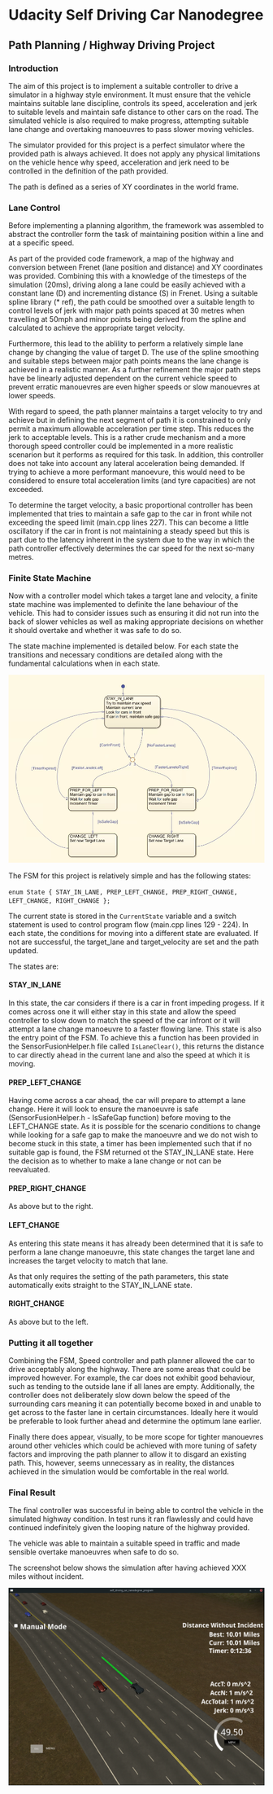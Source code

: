 # Udacity Self Driving Car Nanodegree 
## Path Planning / Highway Driving Project

[//]: # (Image References)
[image1]: ./fsm.png "Finite State Machine"
[image2]: ./screenshot.png "Success Screenshot"

### Introduction

The aim of this project is to implement a suitable controller to drive a simulator in a highway style environment. It must ensure that the vehicle maintains suitable lane discipline, controls its speed, acceleration and jerk to suitable levels and maintain safe distance to other cars on the road. The simulated vehicle is also required to make progress, attempting suitable lane change and overtaking manoeuvres to pass slower moving vehicles.

The simulator provided for this project is a perfect simulator where the provided path is always achieved. It does not apply any physical limitations on the vehicle hence why speed, acceleration and jerk need to be controlled in the definition of the path provided. 

The path is defined as a series of XY coordinates in the world frame. 

### Lane Control

Before implementing a planning algorithm, the framework was assembled to abstract the controller form the task of maintaining position within a line and at a specific speed. 

As part of the provided code framework, a map of the highway and conversion between Frenet (lane position and distance) and XY coordinates was provided. Combining this with a knowledge of the timesteps of the simulation (20ms), driving along a lane could be easily achieved with a constant lane (D) and incrementing distance (S) in Frenet. Using a suitable spline library (* ref), the path could be smoothed over a suitable length to control levels of jerk with major path points spaced at 30 metres when travelling at 50mph and minor points being derived from the spline and calculated to achieve the appropriate target velocity. 

Furthermore, this lead to the ablility to perform a relatively simple lane change by changing the value of target D. The use of the spline smoothing and suitable steps between major path points means the lane change is achieved in a realistic manner. As a further refinement the major path steps have be linearly adjusted dependent on the current vehicle speed to prevent erratic manouevres are even higher speeds or slow manouevres at lower speeds.

With regard to speed, the path planner maintains a target velocity to try and achieve but in defining the next segment of path it is constrained to only permit a maximum allowable acceleration per time step. This reduces the jerk to acceptable levels. This is a rather crude mechanism and a more thorough speed controller could be implemented in a more realistic scenarion but it performs as required for this task. In addition, this controller does not take into account any lateral acceleration being demanded. If trying to achieve a more performant manoevure, this would need to be considered to ensure total acceleration limits (and tyre capacities) are not exceeded. 

To determine the target velocity, a basic proportional controller has been implemented that tries to maintain a safe gap to the car in front while not exceeding the speed limit (main.cpp lines 227). This can become a little oscillatory if the car in front is not maintaining a steady speed but this is part due to the latency inherent in the system due to the way in which the path controller effectively determines the car speed for the next so-many metres.

### Finite State Machine

Now with a controller model which takes a target lane and velocity, a finite state machine was implemented to definite the lane behaviour of the vehicle. This had to consider issues such as ensuring it did not run into the back of slower vehicles as well as making appropriate decisions on whether it should overtake and whether it was safe to do so.

The state machine implemented is detailed below. For each state the transitions and necessary conditions are detailed along with the fundamental calculations when in each state.


![alt text][image1]


The FSM for this project is relatively simple and has the following states:

`enum State { STAY_IN_LANE, PREP_LEFT_CHANGE, PREP_RIGHT_CHANGE, LEFT_CHANGE, RIGHT_CHANGE };`

The current state is stored in the `CurrentState` variable and a switch statement is used to control program flow (main.cpp lines 129 - 224). In each state, the conditions for moving into a different state are evaluated. If not are successful, the target_lane and target_velocity are set and the path updated.

The states are:

#### STAY_IN_LANE

In this state, the car considers if there is a car in front impeding progess. If it comes across one it will either stay in this state and allow the speed controller to slow down to match the speed of the car infront or it will attempt a lane change manoeuvre to a faster flowing lane. This state is also the entry point of the FSM. To achieve this a function has been provided in the SensorFusionHelper.h file called `IsLaneClear()`, this returns the distance to car directly ahead in the current lane and also the speed at which it is moving.  

#### PREP_LEFT_CHANGE

Having come across a car ahead, the car will prepare to attempt a lane change. Here it will look to ensure the manoeuvre is safe (SensorFusionHelper.h - IsSafeGap function) before moving to the LEFT_CHANGE state. As it is possible for the scenario conditions to change while looking for a safe gap to make the manoeuvre and we do not wish to become stuck in this state, a timer has been implemented such that if no suitable gap is found, the FSM returned ot the STAY_IN_LANE state. Here the decision as to whether to make a lane change or not can be reevaluated.

#### PREP_RIGHT_CHANGE

As above but to the right.

#### LEFT_CHANGE

As entering this state means it has already been determined that it is safe to perform a lane change manoeuvre, this state changes the target lane and increases the target velocity to match that lane.

As that only requires the setting of the path parameters, this state automatically exits straight to the STAY_IN_LANE state.

#### RIGHT_CHANGE

As above but to the left.

### Putting it all together

Combining the FSM, Speed controller and path planner allowed the car to drive acceptably along the highway. There are some areas that could be improved however. For example, the car does not exhibit good behaviour, such as tending to the outside lane if all lanes are empty. Additionally, the controller does not deliberately slow down below the speed of the surrounding cars meaning it can potentially become boxed in and unable to get across to the faster lane in certain circumstances. Ideally here it would be preferable to look further ahead and determine the optimum lane earlier. 

Finally there does appear, visually, to be more scope for tighter manouevres around other vehicles which could be achieved with more tuning of safety factors and improving the path planner to allow it to disgard an existing path. This, however, seems unnecessary as in reality, the distances achieved in the simulation would be comfortable in the real world.

### Final Result

The final controller was successful in being able to control the vehicle in the simulated highway condition. In test runs it ran flawlessly and could have continued indefinitely given the looping nature of the highway provided. 

The vehicle was able to maintain a suitable speed in traffic and made sensible overtake manoeuvres when safe to do so. 

The screenshot below shows the simulation after having achieved XXX miles without incident. 

![alt text][image2]


